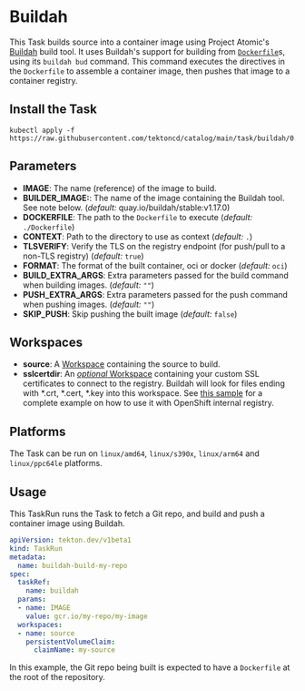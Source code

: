 # Buildah

This Task builds source into a container image using Project Atomic's
[Buildah](https://github.com/projectatomic/buildah) build tool. It uses
Buildah's support for building from
[`Dockerfile`](https://docs.docker.com/engine/reference/builder/)s, using its
`buildah bud` command. This command executes the directives in the `Dockerfile`
to assemble a container image, then pushes that image to a container registry.

## Install the Task

```
kubectl apply -f https://raw.githubusercontent.com/tektoncd/catalog/main/task/buildah/0.3/buildah.yaml
```

## Parameters

* **IMAGE**: The name (reference) of the image to build.
* **BUILDER_IMAGE:**: The name of the image containing the Buildah tool. See
  note below.  (_default:_ quay.io/buildah/stable:v1.17.0)
* **DOCKERFILE**: The path to the `Dockerfile` to execute (_default:_
  `./Dockerfile`)
* **CONTEXT**: Path to the directory to use as context (_default:_
  `.`)
* **TLSVERIFY**: Verify the TLS on the registry endpoint (for push/pull to a
  non-TLS registry) (_default:_ `true`)
* **FORMAT**: The format of the built container, oci or docker (_default:_
 `oci`)
* **BUILD_EXTRA_ARGS**: Extra parameters passed for the build command when
  building images. (_default:_ `""`)
* **PUSH_EXTRA_ARGS**: Extra parameters passed for the push command when
  pushing images. (_default:_ `""`)
* **SKIP_PUSH**: Skip pushing the built image (_default:_ `false`)

## Workspaces

* **source**: A [Workspace](https://github.com/tektoncd/pipeline/blob/main/docs/workspaces.md) containing the source to build.
* **sslcertdir**: An [*optional* Workspace](https://github.com/tektoncd/pipeline/blob/v0.17.0/docs/workspaces.md#optional-workspaces) containing your custom SSL certificates to connect to the registry. Buildah will look for files ending with *.crt, *.cert, *.key into this workspace. See [this sample](./samples/openshift-internal-registry.yaml) for a complete example on how to use it with OpenShift internal registry.

## Platforms

The Task can be run on `linux/amd64`, `linux/s390x`, `linux/arm64` and `linux/ppc64le` platforms.

## Usage

This TaskRun runs the Task to fetch a Git repo, and build and push a container
image using Buildah.

```yaml
apiVersion: tekton.dev/v1beta1
kind: TaskRun
metadata:
  name: buildah-build-my-repo
spec:
  taskRef:
    name: buildah
  params:
  - name: IMAGE
    value: gcr.io/my-repo/my-image
  workspaces:
  - name: source
    persistentVolumeClaim:
      claimName: my-source
```

In this example, the Git repo being built is expected to have a `Dockerfile` at
the root of the repository.
